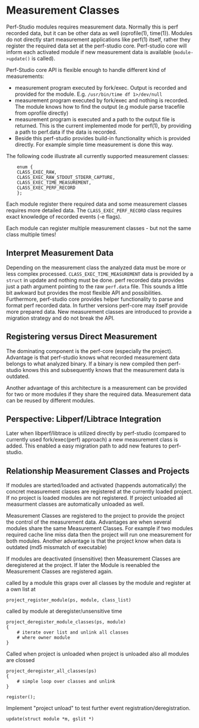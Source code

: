 # Measurement Classes

Perf-Studio modules requires measurement data. Normally this is perf recorded
data, but it can be other data as well (oprofile(1), time(1)). Modules do not
directly start measurement applications like perf(1) itself, rather they
register the required data set at the perf-studio core. Perf-studio core will
inform each activated module if new measurement data is available
(```module->update()``` is called).

Perf-Studio core API is flexible enough to handle different kind of measurements:

- measurement program executed by fork/exec. Output is recorded and provided for the module.
  E.g. ```/usr/bin/time df 1>/dev/null```
- measurement program executed by fork/exec and nothing is recorded. The module
	knows how to find the output (e.g module parse tracefile from oprofile directly)
- measurement program is executed and a path to the output file is returned. This is the
  current implemented mode for perf(1), by providing a path to perf.data if the data is
	recorded.
- Beside this perf-studio provides build-in functionality which is provided directly.
  For example simple time measurement is done this way.

The following code illustrate all currently supported measurement classes:

```
    enum {
    CLASS_EXEC_RAW,
    CLASS_EXEC_RAW_STDOUT_STDERR_CAPTURE,
    CLASS_EXEC_TIME_MEASUREMENT,
    CLASS_EXEC_PERF_RECORD
    };
```

Each module register there required data and some measurement classes requires
more detailed data. The ```CLASS_EXEC_PERF_RECORD``` class requires exact
knowledge of recorded events (-e flags).

Each module can register multiple measurement classes - but not the same class
multiple times!

## Interpret Measurement Data

Depending on the measurement class the analyzed data must be more or less
complex processed. ```CLASS_EXEC_TIME_MEASUREMENT``` data is provided by a
```struct``` in update and nothing must be done. perf recorded data provides
just a path argument pointing to the raw ```perf.data``` file. This sounds a
little bit awkward but provides the most flexible API and possibilities.
Furthermore, perf-studio core provides helper functionality to parse and format
perf recorded data. In further versions perf-core may itself provide more
prepared data. New measurement classes are introduced to provide a migration
strategy and do not break the API.


## Registering versus Direct Measurement

The dominating component is the perf-core (especially the project). Advantage
is that perf-studio knows what recorded measurement data belongs to what
analyzed binary. If a binary is new compiled then perf-studio knows this and
subsequently knows that the measurement data is outdated.

Another advantage of this architecture is a measurement can be provided for two
or more modules if they share the required data. Measurement data can be reused
by different modules.


## Perspective: Libperf/Libtrace Integration

Later when libperf/libtrace is utilized directly by perf-studio (compared to
currently used fork/exec(perf) approach) a new measurement class is added. This
enabled a easy migration path to add new features to perf-studio.



## Relationship Measurement Classes and Projects

If modules are started/loaded and activated (happends automatically) the
concret measurement classes are registered at the currently loaded project. If
no project is loaded modules are not registered.  If project unloaded all
measurment classes are automatically unloaded as well.

Measurement Classes are registered to the project to provide the project the
control of the measurement data. Advantages are when several modules share the
same Measurement Classes. For example if two modules required cache line miss
data then the project will run one measurement for both modules.  Another
advantage is that the project know when data is outdated (md5 missmatch of
executable)

If modules are deactivated (insensitive) then Measurement Classes are
deregistered at the project. If later the Module is reenabled the Measurement
Classes are registered again.


called by a module this graps over all classes by the module and register at a
own list at

```
project_register_module(ps, module, class_list)
```

called by module at deregister/unsensitive time

```
project_deregister_module_classes(ps, module)
{
    # iterate over list and unlink all classes
    # where owner module
}
```

Called when project is unloaded when project is unloaded also all modules are
clossed


```
project_deregister_all_classes(ps)
{
    # simple loop over classes and unlink
}
```




    register();



Implement "project unload" to test further event
registration/deregistration.


    update(struct module *m, gslit *)

